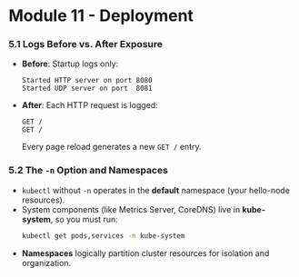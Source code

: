# Module 11 - Deployment

### 5.1 Logs Before vs. After Exposure
- **Before**: Startup logs only:
  ```
  Started HTTP server on port 8080
  Started UDP server on port  8081
  ```
- **After**: Each HTTP request is logged:
  ```
  GET /
  GET /
  ```
  Every page reload generates a new `GET /` entry.

### 5.2 The `-n` Option and Namespaces
- `kubectl` without `-n` operates in the **default** namespace (your hello-node resources).
- System components (like Metrics Server, CoreDNS) live in **kube-system**, so you must run:
  ```bash
  kubectl get pods,services -n kube-system
  ```
- **Namespaces** logically partition cluster resources for isolation and organization.
